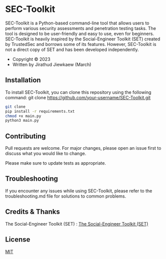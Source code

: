 # SEC-Toolkit

SEC-Toolkit is a Python-based command-line tool that allows users to perform various security assessments and penetration testing tasks. The tool is designed to be user-friendly and easy to use, even for beginners.
SEC-Toolkit is heavily inspired by the Social-Engineer Toolkit (SET) created by TrustedSec and borrows some of its features. However, SEC-Toolkit is not a direct copy of SET and has been developed independently.

- Copyright ©️ 2023
- Written by Jirathud Jiewkaew (March)

## Installation

To install SEC-Toolkit, you can clone this repository using the following command:
git clone https://github.com/your-username/SEC-Toolkit.git 

```bash
git clone
pip install -r requirements.txt
chmod +x main.py
python3 main.py
```


## Contributing

Pull requests are welcome. For major changes, please open an issue first
to discuss what you would like to change.

Please make sure to update tests as appropriate.

## Troubleshooting
If you encounter any issues while using SEC-Toolkit, please refer to the troubleshooting.md file for solutions to common problems.

## Credits & Thanks

The Social-Engineer Toolkit (SET) : [The Social-Engineer Toolkit (SET)](https://github.com/trustedsec/social-engineer-toolkit)

## License

[MIT](https://choosealicense.com/licenses/mit/)
